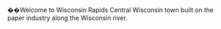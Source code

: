 ��W e l c o m e   t o   W i s c o n s i n   R a p i d s  
 Central Wisconsin town built on the paper industry along the Wisconsin river.
